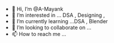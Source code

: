 - 👋 Hi, I’m @A-Mayank
- 👀 I’m interested in ... DSA , Designing , 
- 🌱 I’m currently learning ...DSA , Blender
- 💞️ I’m looking to collaborate on ...
- 📫 How to reach me ...

<!---
A-Mayank/A-Mayank is a ✨ special ✨ repository because its `README.md` (this file) appears on your GitHub profile.
You can click the Preview link to take a look at your changes.
--->
